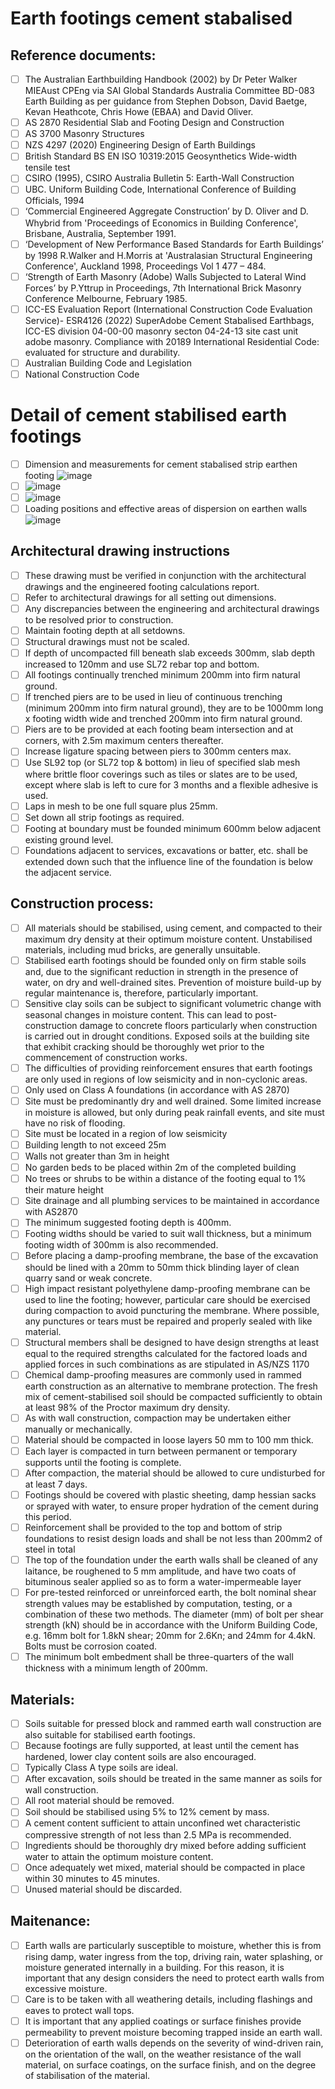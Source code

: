 # Earth footings cement stabalised 

## Reference documents:
 - [ ] The Australian Earthbuilding Handbook (2002) by Dr Peter Walker MIEAust CPEng via SAI Global Standards Australia Committee BD-083 Earth Building as per guidance from Stephen Dobson, David Baetge, Kevan Heathcote, Chris Howe (EBAA) and David Oliver.
 - [ ] AS 2870 Residential Slab and Footing Design and Construction
 - [ ] AS 3700 Masonry Structures
 - [ ] NZS 4297 (2020) Engineering Design of Earth Buildings
 - [ ] British Standard BS EN ISO 10319:2015 Geosynthetics Wide-width tensile test
 - [ ] CSIRO (1995), CSIRO Australia Bulletin 5: Earth-Wall Construction
 - [ ] UBC. Uniform Building Code, International Conference of Building Officials, 1994
 - [ ] ‘Commercial Engineered Aggregate Construction’ by D. Oliver and D. Whybrid from 'Proceedings of Economics in Building Conference', Brisbane, Australia, September 1991.
 - [ ] ‘Development of New Performance Based Standards for Earth Buildings’ by 1998 R.Walker and H.Morris at 'Australasian Structural Engineering Conference', Auckland 1998, Proceedings Vol 1 477 – 484.
 - [ ] ‘Strength of Earth Masonry (Adobe) Walls Subjected to Lateral Wind Forces’ by P.Yttrup in Proceedings, 7th International Brick Masonry Conference Melbourne, February 1985.
 - [ ] ICC-ES Evaluation Report (International Construction Code Evaluation Service)- ESR4126 (2022) SuperAdobe Cement Stabalised Earthbags, ICC-ES division 04-00-00 masonry secton 04-24-13 site cast unit adobe masonry.  Compliance with 20189 International Residential Code: evaluated for structure and durability.
 - [ ] Australian Building Code and Legislation
 - [ ] National Construction Code

# Detail of cement stabilised earth footings
 - [ ] Dimension and measurements for cement stabalised strip earthen footing ![image](https://user-images.githubusercontent.com/146181/163317625-201da38a-80f0-4d1e-b51d-cff4dad1c57e.png)
 - [ ] ![image](https://user-images.githubusercontent.com/146181/163495348-9471e837-d1f7-45e6-bd91-39cb272e2103.png)
 - [ ] ![image](https://user-images.githubusercontent.com/146181/163495412-271a80f2-e0bb-4f28-a819-3857683617db.png)
 - [ ] Loading positions and effective areas of dispersion on earthen walls ![image](https://user-images.githubusercontent.com/146181/163516427-6835c5df-4b56-4b65-9e05-c4046d3571af.png)

## Architectural drawing instructions
 - [ ] These drawing must be verified in conjunction with the architectural drawings and the engineered footing calculations report.
 - [ ] Refer to architectural drawings for all setting out dimensions. 
 - [ ] Any discrepancies between the engineering and architectural drawings to be resolved prior to construction. 
 - [ ] Maintain footing depth at all setdowns.
 - [ ] Structural drawings must not be scaled. 
 - [ ] If depth of uncompacted fill beneath slab exceeds 300mm, slab depth increased to 120mm and use SL72 rebar top and bottom. 
 - [ ] All footings continually trenched minimum 200mm into firm natural ground. 
 - [ ] If trenched piers are to be used in lieu of continuous trenching (minimum 200mm into firm natural ground), they are to be 1000mm long x footing width wide and trenched 200mm into firm natural ground. 
 - [ ] Piers are to be provided at each footing beam intersection and at corners, with 2.5m maximum centers thereafter. 
 - [ ] Increase ligature spacing between piers to 300mm centers max. 
 - [ ] Use SL92 top (or SL72 top & bottom) in lieu of specified slab mesh where brittle floor coverings such as tiles or slates are to be used, except where slab is left to cure for 3 months and a flexible adhesive is used. 
 - [ ] Laps in mesh to be one full square plus 25mm. 
 - [ ] Set down all strip footings as required. 
 - [ ] Footing at boundary must be founded minimum 600mm below adjacent existing ground level. 
 - [ ] Foundations adjacent to services, excavations or batter, etc. shall be extended down such that the influence line of the foundation is below the adjacent service.

## Construction process:
 - [ ] All materials should be stabilised, using cement, and compacted to their maximum dry density at their optimum moisture content. Unstabilised materials, including mud bricks, are generally unsuitable. 
 - [ ] Stabilised earth footings should be founded only on firm stable soils and, due to the significant reduction in strength in the presence of water, on dry and well-drained sites. Prevention of moisture build-up by regular maintenance is, therefore, particularly important. 
 - [ ] Sensitive clay soils can be subject to significant volumetric change with seasonal changes in moisture content. This can lead to post-construction damage to concrete floors particularly when construction is carried out in drought conditions. Exposed soils at the building site that exhibit cracking should be thoroughly wet prior to the commencement of construction works.
 - [ ] The difficulties of providing reinforcement ensures that earth footings are only used in regions of low seismicity and in non-cyclonic areas. 
 - [ ] Only used on Class A foundations (in accordance with AS 2870)
 - [ ] Site must be predominantly dry and well drained. Some limited increase in moisture is allowed, but only during peak rainfall events, and site must have no risk of flooding.
 - [ ] Site must be located in a region of low seismicity
 - [ ] Building length to not exceed 25m
 - [ ] Walls not greater than 3m in height
 - [ ] No garden beds to be placed within 2m of the completed building
 - [ ] No trees or shrubs to be within a distance of the footing equal to 1% their mature height
 - [ ] Site drainage and all plumbing services to be maintained in accordance with AS2870
 - [ ] The minimum suggested footing depth is 400mm. 
 - [ ] Footing widths should be varied to suit wall thickness, but a minimum footing width of 300mm is also recommended.
 - [ ] Before placing a damp-proofing membrane, the base of the excavation should be lined with a 20mm to 50mm thick blinding layer of clean quarry sand or weak concrete. 
 - [ ] High impact resistant polyethylene damp-proofing membrane can be used to line the footing; however, particular care should be exercised during compaction to avoid puncturing the membrane. Where possible, any punctures or tears must be repaired and properly sealed with like material.
 - [ ] Structural members shall be designed to have design strengths at least equal to the required strengths calculated for the factored loads and applied forces in such combinations as are stipulated in AS/NZS 1170
 - [ ] Chemical damp-proofing measures are commonly used in rammed earth construction as an alternative to membrane protection. The fresh mix of cement-stabilised soil should be compacted sufficiently to obtain at least 98% of the Proctor maximum dry density. 
 - [ ] As with wall construction, compaction may be undertaken either manually or mechanically. 
 - [ ] Material should be compacted in loose layers 50 mm to 100 mm thick. 
 - [ ] Each layer is compacted in turn between permanent or temporary supports until the footing is complete. 
 - [ ] After compaction, the material should be allowed to cure undisturbed for at least 7 days. 
 - [ ] Footings should be covered with plastic sheeting, damp hessian sacks or sprayed with water, to ensure proper hydration of the cement during this period.
 - [ ] Reinforcement shall be provided to the top and bottom of strip foundations to resist design loads and shall be not less than 200mm2 of steel in total
 - [ ] The top of the foundation under the earth walls shall be cleaned of any laitance, be roughened to 5 mm amplitude, and have two coats of bituminous sealer applied so as to form a water-impermeable layer
 - [ ] For pre-tested reinforced or unreinforced earth, the bolt nominal shear strength values may be established by computation, testing, or a combination of these two methods.  The diameter (mm) of bolt per shear strength (kN) should be in accordance with the Uniform Building Code, e.g. 16mm bolt for 1.8kN shear; 20mm for 2.6Kn; and 24mm for 4.4kN. Bolts must be corrosion coated.
 - [ ] The minimum bolt embedment shall be three-quarters of the wall thickness with a minimum length of 200mm.

## Materials:
 - [ ] Soils suitable for pressed block and rammed earth wall construction are also suitable for stabilised earth footings. 
 - [ ] Because footings are fully supported, at least until the cement has hardened, lower clay content soils are also encouraged. 
 - [ ] Typically Class A type soils are ideal. 
 - [ ] After excavation, soils should be treated in the same manner as soils for wall construction. 
 - [ ] All root material should be removed. 
 - [ ] Soil should be stabilised using 5% to 12% cement by mass. 
 - [ ] A cement content sufficient to attain unconfined wet characteristic compressive strength of not less than 2.5 MPa is recommended. 
 - [ ] Ingredients should be thoroughly dry mixed before adding sufficient water to attain the optimum moisture content. 
 - [ ] Once adequately wet mixed, material should be compacted in place within 30 minutes to 45 minutes. 
 - [ ] Unused material should be discarded.

## Maitenance:
 - [ ] Earth walls are particularly susceptible to moisture, whether this is from rising damp, water ingress from the top, driving rain, water splashing, or moisture generated internally in a building. For this reason, it is important that any design considers the need to protect earth walls from excessive moisture. 
 - [ ] Care is to be taken with all weathering details, including flashings and eaves to protect wall tops. 
 - [ ] It is important that any applied coatings or surface finishes provide permeability to prevent moisture becoming trapped inside an earth wall.
 - [ ] Deterioration of earth walls depends on the severity of wind-driven rain, on the orientation of the wall, on the weather resistance of the wall material, on surface coatings, on the surface finish, and on the degree of stabilisation of the material. 
